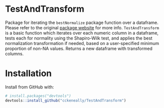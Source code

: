 # TestAndTransform
Package for iterating the `bestNormalize` package function over a dataframe.
Please refer to the original [package website](https://petersonr.github.io/bestNormalize/) for more info.
`TestAndTransform` is a basic function which iterates over each numeric column in a dataframe, tests each for normality using the Shapiro-Wilk test,
and applies the best normalization transformation if needed, based on a user-specified minimum proportion of non-NA values.
Returns a new dataframe with transformed columns.

# Installation
Install from GitHub with:
```r
# install.packages("devtools")
devtools::install_github("cckeneally/TestAndTransform")
```
